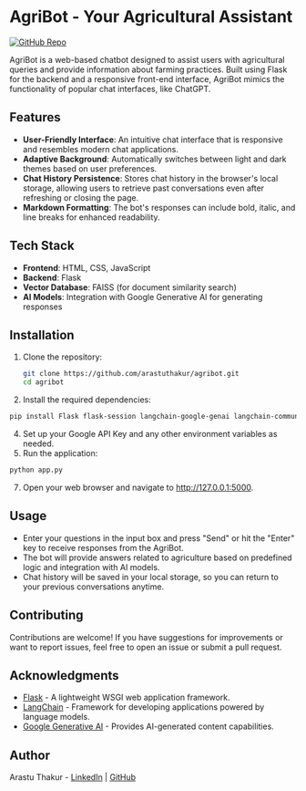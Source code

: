# AgriBot - Your Agricultural Assistant

[![GitHub Repo](https://img.shields.io/badge/GitHub-Repo-blue.svg)](https://github.com/arastuthakur/agribot)

AgriBot is a web-based chatbot designed to assist users with agricultural queries and provide information about farming practices. Built using Flask for the backend and a responsive front-end interface, AgriBot mimics the functionality of popular chat interfaces, like ChatGPT.

## Features

- **User-Friendly Interface**: An intuitive chat interface that is responsive and resembles modern chat applications.
- **Adaptive Background**: Automatically switches between light and dark themes based on user preferences.
- **Chat History Persistence**: Stores chat history in the browser's local storage, allowing users to retrieve past conversations even after refreshing or closing the page.
- **Markdown Formatting**: The bot's responses can include bold, italic, and line breaks for enhanced readability.

## Tech Stack

- **Frontend**: HTML, CSS, JavaScript
- **Backend**: Flask
- **Vector Database**: FAISS (for document similarity search)
- **AI Models**: Integration with Google Generative AI for generating responses

## Installation

1. Clone the repository:

   ```bash
   git clone https://github.com/arastuthakur/agribot.git
   cd agribot

2. Install the required dependencies:
```bash
pip install Flask flask-session langchain-google-genai langchain-community
```
4. Set up your Google API Key and any other environment variables as needed.
5. Run the application:
```bash
python app.py
```
7. Open your web browser and navigate to http://127.0.0.1:5000.
## Usage

- Enter your questions in the input box and press "Send" or hit the "Enter" key to receive responses from the AgriBot.
- The bot will provide answers related to agriculture based on predefined logic and integration with AI models.
- Chat history will be saved in your local storage, so you can return to your previous conversations anytime.

## Contributing

Contributions are welcome! If you have suggestions for improvements or want to report issues, feel free to open an issue or submit a pull request.


## Acknowledgments

- [Flask](https://flask.palletsprojects.com/) - A lightweight WSGI web application framework.
- [LangChain](https://langchain.com/) - Framework for developing applications powered by language models.
- [Google Generative AI](https://cloud.google.com/generative-ai) - Provides AI-generated content capabilities.

## Author

Arastu Thakur - [LinkedIn](https://www.linkedin.com/in/arastuthakur) | [GitHub](https://github.com/arastuthakur)
